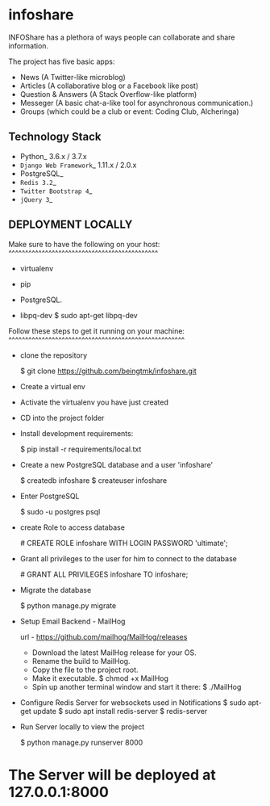 # infoshare

INFOShare has a plethora of ways people can collaborate and share information.

The project has five basic apps:

* News (A Twitter-like microblog)
* Articles (A collaborative blog or a Facebook like post)
* Question & Answers (A Stack Overflow-like platform)
* Messeger (A basic chat-a-like tool for asynchronous communication.)
* Groups (which could be a club or event: Coding Club, Alcheringa)

Technology Stack
----------------

* Python_ 3.6.x / 3.7.x
* `Django Web Framework`_ 1.11.x / 2.0.x
* PostgreSQL_
* `Redis 3.2`_
* `Twitter Bootstrap 4`_
* `jQuery 3`_

DEPLOYMENT LOCALLY
------------------

Make sure to have the following on your host:
^^^^^^^^^^^^^^^^^^^^^^^^^^^^^^^^^^^^^^^^^^^^^

* virtualenv

* pip

* PostgreSQL.

* libpq-dev
    $ sudo apt-get libpq-dev

Follow these steps to get it running on your machine:
^^^^^^^^^^^^^^^^^^^^^^^^^^^^^^^^^^^^^^^^^^^^^^^^^^^^^
* clone the repository
    
    $ git clone https://github.com/beingtmk/infoshare.git

* Create a virtual env
* Activate the virtualenv you have just created
* CD into the project folder
* Install development requirements:

    $ pip install -r requirements/local.txt
    
* Create a new PostgreSQL database and a user 'infoshare'

    $ createdb infoshare
    $ createuser infoshare
 
 * Enter PostgreSQL 
    
    $ sudo -u postgres psql
  
 *  create Role to access database
 
    \# CREATE ROLE infoshare WITH LOGIN PASSWORD 'ultimate';
    
 * Grant all privileges to the user for him to connect to the database
    
    \# GRANT ALL PRIVILEGES infoshare TO infoshare;
    
 * Migrate the database
    
    $ python manage.py migrate
    
* Setup Email Backend - MailHog
    
    url - https://github.com/mailhog/MailHog/releases
    
    * Download the latest MailHog release for your OS.
    * Rename the build to MailHog.
    * Copy the file to the project root.
    * Make it executable.
        $ chmod +x MailHog
    * Spin up another terminal window and start it there:
        $ ./MailHog
    
    
 * Configure Redis Server for websockets used in Notifications
    $ sudo apt-get update
    $ sudo apt install redis-server
    $ redis-server

* Run Server locally to view the project
    
    $ python manage.py runserver 8000


 # The Server will be deployed at 127.0.0.1:8000
